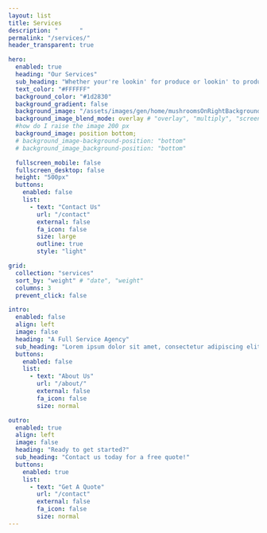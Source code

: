 ```yaml
---
layout: list
title: Services
description: "      "
permalink: "/services/"
header_transparent: true

hero:
  enabled: true
  heading: "Our Services"
  sub_heading: "Whether your're lookin' for produce or lookin' to produce, we've got you covered"
  text_color: "#FFFFFF"
  background_color: "#1d2830"
  background_gradient: false
  background_image: "/assets/images/gen/home/mushroomsOnRightBackground.webp"
  background_image_blend_mode: overlay # "overlay", "multiply", "screen"
  #how do I raise the image 200 px
  background_image: position bottom;
  # background_image-background-position: "bottom"
  # background_image_background-position: "bottom"

  fullscreen_mobile: false
  fullscreen_desktop: false
  height: "500px"
  buttons:
    enabled: false
    list:
      - text: "Contact Us"
        url: "/contact"
        external: false
        fa_icon: false
        size: large
        outline: true
        style: "light"

grid:
  collection: "services"
  sort_by: "weight" # "date", "weight"
  columns: 3
  prevent_click: false

intro:
  enabled: false
  align: left
  image: false
  heading: "A Full Service Agency"
  sub_heading: "Lorem ipsum dolor sit amet, consectetur adipiscing elit. Ut eget sapien in elit semper accumsan. Pellentesque accumsan ut tortor eu varius. Sed id tincidunt massa, ut egestas orci."
  buttons:
    enabled: false
    list:
      - text: "About Us"
        url: "/about/"
        external: false
        fa_icon: false
        size: normal

outro:
  enabled: true
  align: left
  image: false
  heading: "Ready to get started?"
  sub_heading: "Contact us today for a free quote!"
  buttons:
    enabled: true
    list:
      - text: "Get A Quote"
        url: "/contact"
        external: false
        fa_icon: false
        size: normal
---
```

